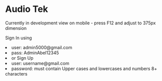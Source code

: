 <h1>Audio Tek</h1>

Currently in development view on mobile - press F12 and adjust to 375px dimension 

Sign In using
<li>user: admin5000@gmail.com</li>
<li>pass: AdminAbel12345</li>
<li>or Sign Up </li>
<li>user: username@gmail.com</li>
<li>password: must contain Upper cases and lowercases and numbers 8+ characters</li>





